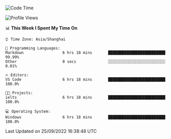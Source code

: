 <!--START_SECTION:waka-->
![Code Time](http://img.shields.io/badge/Code%20Time-200%20hrs%2055%20mins-blue)

![Profile Views](http://img.shields.io/badge/Profile%20Views-0-blue)

📊 **This Week I Spent My Time On** 

```text
⌚︎ Time Zone: Asia/Shanghai

💬 Programming Languages: 
Markdown                 6 hrs 18 mins       █████████████████████████   99.99% 
Other                    0 secs              ░░░░░░░░░░░░░░░░░░░░░░░░░   0.01%

🔥 Editors: 
VS Code                  6 hrs 18 mins       █████████████████████████   100.0%

🐱‍💻 Projects: 
ielts                    6 hrs 18 mins       █████████████████████████   100.0%

💻 Operating System: 
Windows                  6 hrs 18 mins       █████████████████████████   100.0%

```


 Last Updated on 25/09/2022 16:38:48 UTC
<!--END_SECTION:waka-->